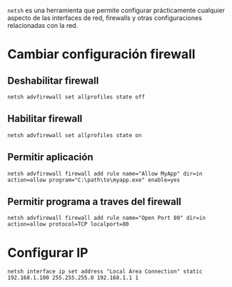 `netsh` es una herramienta que permite configurar prácticamente cualquier aspecto de las interfaces de red, firewalls y otras configuraciones relacionadas con la red.

# Cambiar configuración firewall
## **Deshabilitar firewall**
```
netsh advfirewall set allprofiles state off
```

## **Habilitar firewall**
```
netsh advfirewall set allprofiles state on
```

## **Permitir aplicación**
```
netsh advfirewall firewall add rule name="Allow MyApp" dir=in action=allow program="C:\path\to\myapp.exe" enable=yes
```

## **Permitir programa a traves del firewall**
```
netsh advfirewall firewall add rule name="Open Port 80" dir=in action=allow protocol=TCP localport=80
```

# Configurar IP
```
netsh interface ip set address "Local Area Connection" static 192.168.1.100 255.255.255.0 192.168.1.1 1
```

